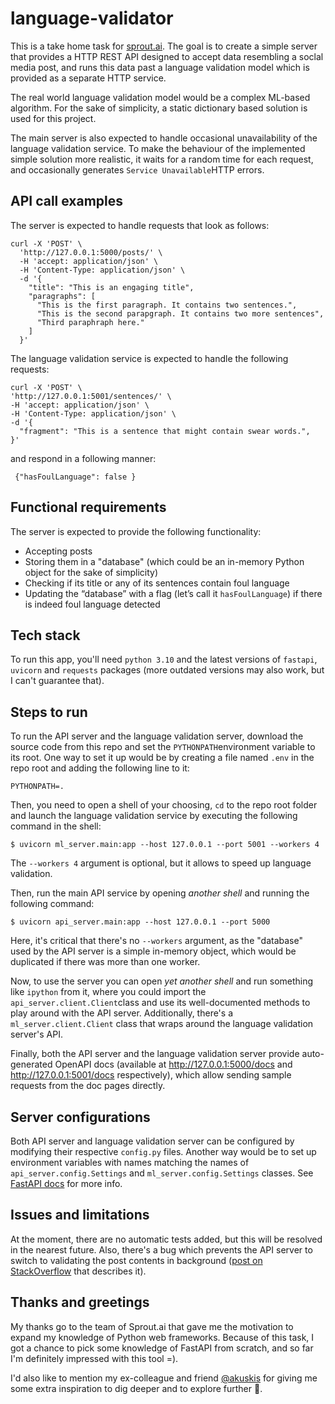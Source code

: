 # language-validator

This is a take home task for [sprout.ai](https://sprout.ai/). The goal is to create a simple server that provides a HTTP REST API designed to accept data resembling a soclal media post, and runs this data past a language validation model which is provided as a separate HTTP service.

The real world language validation model would be a complex ML-based algorithm. For the sake of simplicity, a static dictionary based solution is used for this project.

The main server is also expected to handle occasional unavailability of the language validation service. To make the behaviour of the implemented simple solution more realistic, it waits for a random time for each request, and occasionally generates `Service Unavailable`HTTP errors.


## API call examples
The server is expected to handle requests that look as follows:

    curl -X 'POST' \
      'http://127.0.0.1:5000/posts/' \
      -H 'accept: application/json' \
      -H 'Content-Type: application/json' \
      -d '{
        "title": "This is an engaging title",
        "paragraphs": [
          "This is the first paragraph. It contains two sentences.",
          "This is the second parapgraph. It contains two more sentences",
          "Third paraphraph here."
        ]
      }'

The language validation service is expected to handle the following requests:

    curl -X 'POST' \
    'http://127.0.0.1:5001/sentences/' \
    -H 'accept: application/json' \
    -H 'Content-Type: application/json' \
    -d '{
      "fragment": "This is a sentence that might contain swear words.",
    }'
and respond in a following manner:

     {"hasFoulLanguage": false }

## Functional requirements
The server is expected to provide the following functionality:

 - Accepting posts
 - Storing them in a "database" (which could be an in-memory Python object for the sake of simplicity)
 - Checking if its title or any of its sentences contain foul language
 - Updating the “database” with a flag (let’s call it `hasFoulLanguage`) if there is indeed foul language detected
 
## Tech stack
To run this app, you'll need `python 3.10` and the latest versions of `fastapi`, `uvicorn` and `requests` packages (more outdated versions may also work, but I can't guarantee that).

## Steps to run

To run the API server and the language validation server, download the source code from this repo and set the `PYTHONPATH`environment variable to its root. One way to set it up would be by creating a file named `.env` in the repo root and adding the following line to it:

    PYTHONPATH=.

Then, you need to open a shell of your choosing, `cd` to the repo root folder and launch the language validation service by executing the following command in the shell:

    $ uvicorn ml_server.main:app --host 127.0.0.1 --port 5001 --workers 4

The `--workers 4` argument is optional, but it allows to speed up language validation.

Then, run the main API service by opening _another shell_ and running the following command:

    $ uvicorn api_server.main:app --host 127.0.0.1 --port 5000

Here, it's critical that there's no `--workers` argument, as the "database" used by the API server is a simple in-memory object, which would be duplicated if there was more than one worker.

Now, to use the server you can open _yet another shell_ and run something like `ipython` from it, where you could import the `api_server.client.Client`class and use its well-documented methods to play around with the API server.
Additionally, there's a `ml_server.client.Client` class that wraps around the language validation server's API.

Finally, both the API server and the language validation server provide auto-generated OpenAPI docs (available at http://127.0.0.1:5000/docs and http://127.0.0.1:5001/docs respectively), which allow sending sample requests from the doc pages directly.

## Server configurations
Both API server and language validation server can be configured by modifying their respective `config.py` files. Another way would be to set up environment variables with names matching the names of `api_server.config.Settings` and `ml_server.config.Settings` classes. See [FastAPI docs](https://fastapi.tiangolo.com/advanced/settings/) for more info.

## Issues and limitations
At the moment, there are no automatic tests added, but this will be resolved in the nearest future.
Also, there's a bug which prevents the API server to switch to validating the post contents in background ([post on StackOverflow](https://stackoverflow.com/questions/74132015/asyncio-wait-for-doesnt-time-out-as-expected) that describes it).

## Thanks and greetings
My thanks go to the team of Sprout.ai that gave me the motivation to expand my knowledge of Python web frameworks. Because of this task, I got a chance to pick some knowledge of FastAPI from scratch, and so far I'm definitely impressed with this tool =).

I'd also like to mention my ex-colleague and friend [@akuskis](https://github.com/akuskis) for giving me some extra inspiration to dig deeper and to explore further 🙌.
